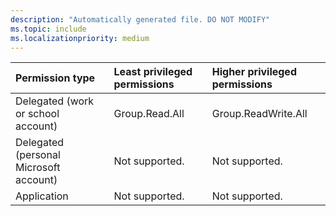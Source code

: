 ```yaml
---
description: "Automatically generated file. DO NOT MODIFY"
ms.topic: include
ms.localizationpriority: medium
---
```


|Permission type|Least privileged permissions|Higher privileged permissions|
|:---|:---|:---|
|Delegated (work or school account)|Group.Read.All|Group.ReadWrite.All|
|Delegated (personal Microsoft account)|Not supported.|Not supported.|
|Application|Not supported.|Not supported.|

